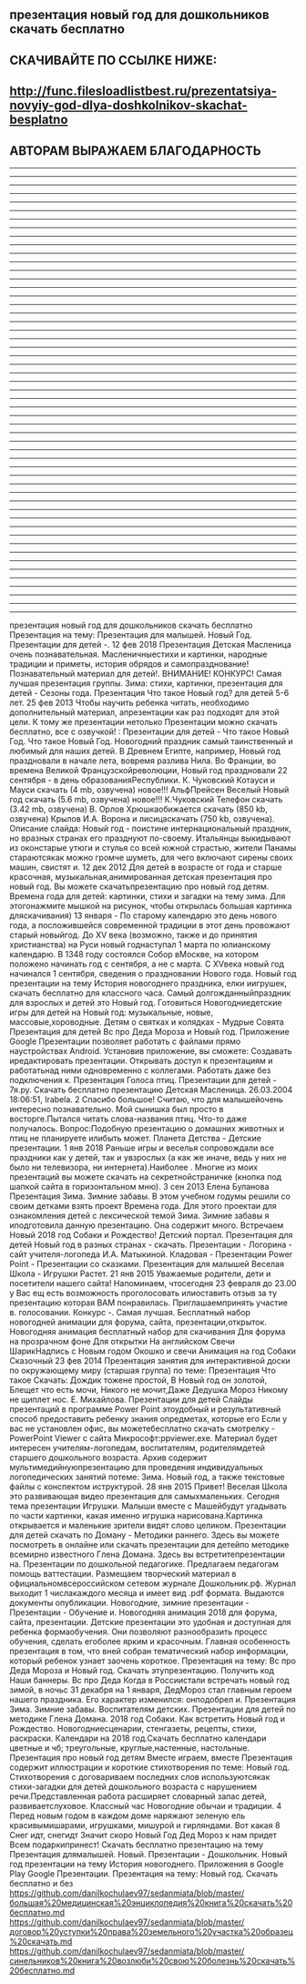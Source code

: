 презентация новый год для дошкольников скачать бесплатно
--------------------------------------------------
СКАЧИВАЙТЕ ПО ССЫЛКЕ НИЖЕ:
--------------------------------------------------
http://func.filesloadlistbest.ru/prezentatsiya-novyiy-god-dlya-doshkolnikov-skachat-besplatno
--------------------------------------------------
АВТОРАМ ВЫРАЖАЕМ БЛАГОДАРНОСТЬ
--------------------------------------------------
--------------------------------------------------
--------------------------------------------------
--------------------------------------------------
--------------------------------------------------
--------------------------------------------------
--------------------------------------------------
--------------------------------------------------
--------------------------------------------------
--------------------------------------------------
--------------------------------------------------
--------------------------------------------------
--------------------------------------------------
--------------------------------------------------
--------------------------------------------------
--------------------------------------------------
--------------------------------------------------
--------------------------------------------------
--------------------------------------------------
--------------------------------------------------
--------------------------------------------------
--------------------------------------------------
--------------------------------------------------
--------------------------------------------------
--------------------------------------------------
--------------------------------------------------
--------------------------------------------------
--------------------------------------------------
--------------------------------------------------
--------------------------------------------------
--------------------------------------------------
--------------------------------------------------
--------------------------------------------------
--------------------------------------------------
--------------------------------------------------
--------------------------------------------------
--------------------------------------------------
--------------------------------------------------
--------------------------------------------------
--------------------------------------------------
--------------------------------------------------
--------------------------------------------------
--------------------------------------------------
--------------------------------------------------
--------------------------------------------------
--------------------------------------------------
--------------------------------------------------
--------------------------------------------------
--------------------------------------------------
--------------------------------------------------
--------------------------------------------------
--------------------------------------------------
--------------------------------------------------
--------------------------------------------------
презентация новый год для дошкольников скачать бесплатно Презентация на тему: Презентация для малышей. Новый Год. Презентации для детей -. 12 фев 2018  Презентация Детская Масленица очень познавательная. Масленичныестихи и картинки, народные традиции и приметы, история обрядов и самопразднование! Познавательный материал для детей!. ВНИМАНИЕ! КОНКУРС! Самая лучшая презентация группы. Зима: стихи, картинки, презентация для детей - Сезоны года. Презентация Что такое Новый год? для детей 5-6 лет. 25 фев 2013  Чтобы научить ребенка читать, необходимо дополнительный материал, апрезентации как раз подходят для этой цели. К тому же презентации нетолько  Презентации можно скачать бесплатно, все с озвучкой! : Презентации для детей - Что такое Новый Год. Что такое Новый Год. Новогодний праздник самый таинственный и любимый для наших детей. В Древнем Египте, например, Новый год праздновали в начале лета, вовремя разлива Нила.  Во Франции, во времена Великой Французскойреволюции, Новый год праздновали 22 сентября - в день образованияРеспублики. К. Чуковский Котауси и Мауси скачать (4 mb, озвучена) новое!!! АльфПрейсен Веселый Новый год скачать (5.6 mb, озвучена) новое!!! К.Чуковский Телефон скачать (3.42 mb, озвучена) В. Орлов Хрюшкаобижается скачать (850 kb, озвучена) Крылов И.А. Ворона и лисицаскачать (750 kb, озвучена). Описание слайда: Новый год - поистине интернациональный праздник, но вразных странах его празднуют по-своему. Итальянцы выкидывают из оконстарые утюги и стулья со всей южной страстью, жители Панамы стараютсякак можно громче шуметь, для чего включают сирены своих машин, свистят и. 12 дек 2012  Для детей в возрасте от года и старше красочная, музыкальная,анимированная детская презентация про новый год. Вы можете скачатьпрезентацию про новый год детям. Времена года для детей: картинки, стихи и загадки на тему зима.  Для этогонажмите мышкой на рисунок, чтобы открылась большая картинка дляскачивания)  13 января - По старому календарю это день нового года, а посложившейся современной традиции в этот день провожают старый новыйгод. До XV века (возможно, также и до принятия христианства) на Руси новый годнаступал 1 марта по юлианскому календарю. В 1348 году состоялся Собор вМоскве, на котором положено начинать год с сентября, а не с марта. С XVвека новый год начинался 1 сентября, сведения о праздновании Нового года. Новый год  презентации на тему История новогоднего праздника, елки иигрушек, скачать бесплатно для классного часа.  Самый долгожданныйпраздник для взрослых и детей  это Новый год. Готовиться  Новогодниедетские игры для детей на Новый год: музыкальные, новые, массовые,хороводные. Детям о святках и колядках - Мудрые Совята
Презентация для детей Вс про Деда Мороза и Новый год. Приложение Google Презентации позволяет работать с файлами прямо наустройствах Android. Установив приложение, вы сможете:  Создавать иредактировать презентации.  Открывать доступ к презентациям и работатьнад ними одновременно с коллегами.  Работать даже без подключения к. Презентация Голоса птиц. Презентации для детей - 7я.ру. Скачать бесплатно презентацию Детская Масленица. 26.03.2004 18:06:51, Irabela. 2 Спасибо большое! Считаю, что для малышейочень интересно познавательно. Мой сынишка был просто в восторге.Пытался читать слова-названия птиц. Что-то даже получалось. Вопрос:Подобную презентацию о домашних животных и птиц не планируете илибыть может. Планета Детства - Детские презентации. 1 янв 2018  Раньше игры и веселья сопровождали все праздники как у детей, так и увзрослых (а как же иначе, ведь у них не было ни телевизора, ни интернета).Наиболее . Многие из моих презентаций вы можете скачать на секретнойстраничке (кнопка под шапкой сайта в горизонтальном мню). 3 сен 2013  Елена Буланова Презентация Зима. Зимние забавы. В этом учебном годумы решили со своим детками взять проект Времена года. Для этого проектаи для ознакомления детей с лексической темой Зима. Зимние забавы я иподготовила данную презентацию. Она содержит много. Встречаем Новый 2018 год Собаки и Рождество! Детский портал. Презентация для детей Новый год в разных странах - скачать. Презентации - Логорина - сайт учителя-логопеда И.А. Матыкиной. Кладовая - Презентации Power Point - Презентации со сказками. Презентация для малышей Веселая Школа - Игрушки  Растет. 21 янв 2015  Уважаемые родители, дети и посетители нашего сайта! Напоминаем, чтосегодня 23 февраля до 23.00 у Вас ещ есть возможность проголосовать илиоставить отзыв за ту презентацию которая ВАМ понравилась. Приглашаемпринять участие в. голосовании. Конкурс -. Самая лучшая. Бесплатный набор новогодней анимации для форума, сайта, презентации,открыток.  Новогодняя анимация  бесплатный набор для скачивания Для форума на прозрачном фоне Для открытки На английском Свечи ШарикНадпись с Новым годом Окошко и свечи Анимация на год Собаки Сказочный
23 фев 2014  Презентация занятия для интерактивной доски по окружающему миру (старшая группа) по теме: Презентация Что такое  Скачать:  Дождик тожене простой, В Новый год он золотой, Блещет что есть мочи, Никого не мочит,Даже Дедушка Мороз Никому не щиплет нос. Е. Михайлова. Презентации для детей  Слайды презентаций в программе Power Point этоудобный и результативный способ предоставить ребенку знания опредметах, которые его  Если у вас не установлен офис, вы можетебесплатно скачать смотрелку - PowerPoint Viewer с сайта Микрософт:ppviewer.exe. Материал будет интересен учителям-логопедам, воспитателям, родителямдетей старшего дошкольного возраста.  Архив содержит мультимедийнуюпрезентацию для проведения индивидуальных логопедических занятий потеме: Зима. Новый год, а также текстовые файлы с конспектом иструктурой. 28 янв 2015  Привет! Веселая Школа  это развивающая видео презентация для самыхмаленьких. Сегодня тема презентации  Игрушки. Малыши вместе с Машейбудут угадывать по части картинки, какая именно игрушка нарисована.Картинка открывается и маленькие зрители видят слово целиком. Презентации для детей скачать по Доману - Методики раннего. Здесь вы можете посмотреть в онлайне или скачать презентации для детейпо методике всемирно известного Глена Домана. Здесь вы встретитепрезентации на. Презентации по дошкольной педагогике. Предлагаем педагогам помощь ваттестации. Размещаем творческий материал в официальномвсероссийском сетевом журнале Дошкольник.рф. Журнал выходит 1 числакаждого месяца и имеет вид .pdf формата. Выдаются документы опубликации. Новогодние, зимние презентации - Презентации - Обучение и. Новогодняя анимация 2018 для форума, сайта, презентации. Детские презентации  это удобная и доступная для ребенка формаобучения. Они позволяют разнообразить процесс обучения, сделать егоболее ярким и красочным. Главная особенность презентация в том, что вней собран тематический набор информации, который ребенок узнает заочень короткое. Презентация на тему: Вс про Деда Мороза и Новый год. Скачать этупрезентацию. Получить код Наши баннеры. Вс про Деда  Когда в Россиистали встречать новый год зимой, в ночьс 31 декабря на 1 января, ДедМороз стал главным героем нашего праздника. Его характер изменился: онподобрел и. Презентация Зима. Зимние забавы. Воспитателям детских. Презентации для детей по методике Глена Домана. 2018 год Собаки. Как встретить Новый год и Рождество. Новогодниесценарии, стенгазеты, рецепты, стихи, раскраски.  Календари на 2018 год.Скачать бесплатно календари цветные и чб; треугольные, круглые,настенные, настольные. Презентация про новый год детям  Вместе играем, вместе
Презентация содержит иллюстрации и короткие стихотворения по теме: Новый год. Стихотворения с договариваем последних слов используютсякак стихи-загадки для детей дошкольного возраста с нарушением речи.Представленная работа расширяет словарный запас детей, развиваетслуховое. Классный час Новогодние обычаи и традиции. 4 Перед новым годом в каждом доме наряжают зеленую ель красивымишарами, игрушками, мишурой и гирляндами. Вот какая  8 Снег идт, снегидт Значит скоро Новый Год Дед Мороз к нам придет Всем подаркипринест!  Скачать бесплатно презентацию на тему Презентация длямалышей. Новый. Презентации - Дошкольник. Новый год  презентации на тему История новогоднего. Приложения в Google Play  Google Презентации. Презентация на тему: Новый год. Скачать бесплатно и без
https://github.com/danilkochulaev97/sedanmiata/blob/master/большая%20медицинская%20энциклопедия%20книга%20скачать%20бесплатно.md
https://github.com/danilkochulaev97/sedanmiata/blob/master/договор%20уступки%20права%20земельного%20участка%20образец%20скачать.md
https://github.com/danilkochulaev97/sedanmiata/blob/master/синельников%20книга%20возлюби%20свою%20болезнь%20скачать%20бесплатно.md